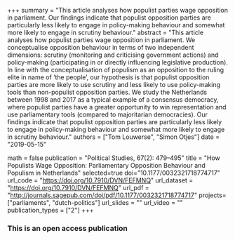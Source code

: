 +++
summary = "This article analyses how populist parties wage opposition in parliament. Our findings indicate that populist opposition parties are particularly less likely to engage in policy-making behaviour and somewhat more likely to engage in scrutiny behaviour."
abstract = "This article analyses how populist parties wage opposition in parliament. We conceptualise opposition behaviour in terms of two independent dimensions: scrutiny (monitoring and criticising government actions) and policy-making (participating in or directly influencing legislative production). In line with the conceptualisation of populism as an opposition to the ruling elite in name of ‘the people’, our hypothesis is that populist opposition parties are more likely to use scrutiny and less likely to use policy-making tools than non-populist opposition parties. We study the Netherlands between 1998 and 2017 as a typical example of a consensus democracy, where populist parties have a greater opportunity to win representation and use parliamentary tools (compared to majoritarian democracies). Our findings indicate that populist opposition parties are particularly less likely to engage in policy-making behaviour and somewhat more likely to engage in scrutiny behaviour."
authors = ["Tom Louwerse", "Simon Otjes"]
date = "2019-05-15"

math = false
publication = "Political Studies, 67(2): 479–495"
title = "How Populists Wage Opposition: Parliamentary Opposition Behaviour and Populism in Netherlands"
selected=true
doi="10.1177/0032321718774717"
url_code = "https://doi.org/10.7910/DVN/FEFMNQ"
url_dataset = "https://doi.org/10.7910/DVN/FEFMNQ"
url_pdf = "http://journals.sagepub.com/doi/pdf/10.1177/0032321718774717"
projects=["parliaments", "dutch-politics"]
url_slides = ""
url_video = ""
publication_types = ["2"]
+++

### This is an open access publication <i class="ai ai-open-access"></i> <i class="fab fa-creative-commons"></i>
